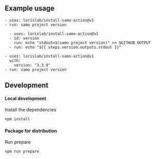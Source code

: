 ## Example usage

```
- uses: lorislab/install-samo-action@v1
- run: samo project version
```

```
  - uses: lorislab/install-samo-action@v1
  - id: version
    run: echo "stdout=$(samo project version)" >> $GITHUB_OUTPUT
  - run: echo "${{ steps.version.outputs.stdout }}"
```

```
- uses: lorislab/install-samo-action@v1
  with:
    version: "3.3.0"
- run: samo project version    
```

## Development

#### Local development

Install the dependencies

```bash
npm install
```

#### Package for distribution

Run prepare

```bash
npm run prepare
```

